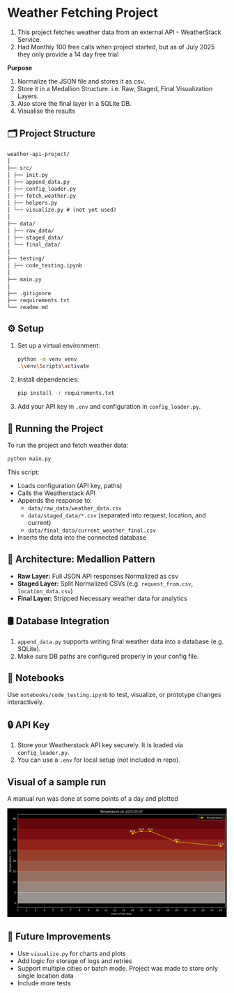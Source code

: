 # Weather Fetching Project

1) This project fetches weather data from an external API - WeatherStack Service.
2) Had Monthly 100 free calls when project started, but as of July 2025 they only provide a 14 day free trial


**Purpose**
1) Normalize the JSON file and stores it as csv.
2) Store it in a Medallion Structure. i.e. Raw, Staged, Final Visualization Layers.
3) Also store the final layer in a SQLite DB.
4) Visualise the results


## 🗂️ Project Structure

```
weather-api-project/
│
├── src/
│ ├── init.py
│ ├── append_data.py
│ ├── config_loader.py
│ ├── fetch_weather.py
│ ├── helpers.py
│ └── visualize.py # (not yet used)
│
├── data/
│ ├── raw_data/
│ ├── staged_data/
│ └── final_data/
│
├── testing/
│ ├── code_testing.ipynb
│
├── main.py
│
├── .gitignore
├── requirements.txt
└── readme.md

```

## ⚙️ Setup

   1. Set up a virtual environment:
      ```bash
      python -m venv venv 
      .\venv\Scripts\activate    
      ```

   2. Install dependencies:
      ```bash
      pip install -r requirements.txt
      ```

3. Add your API key in `.env` and configuration in `config_loader.py`.

## 🚀 Running the Project

   To run the project and fetch weather data:
   ```bash
   python main.py
   ```

This script:
- Loads configuration (API key, paths)
- Calls the Weatherstack API
- Appends the response to:
  - `data/raw_data/weather_data.csv`
  - `data/staged_data/*.csv` (separated into request, location, and current)
  - `data/final_data/current_weather_final.csv`
- Inserts the data into the connected database

## 🧱 Architecture: Medallion Pattern

- **Raw Layer:** Full JSON API responses Normalized as csv
- **Staged Layer:** Split Normalized CSVs (e.g. `request_from.csv`, `location_data.csv`)  
- **Final Layer:** Stripped Necessary weather data for analytics  

## 🛢️ Database Integration

1) `append_data.py` supports writing final weather data into a database (e.g. SQLite).
2) Make sure DB paths are configured properly in your config file.

## 📒 Notebooks

Use `notebooks/code_testing.ipynb` to test, visualize, or prototype changes interactively.

## 🔒 API Key

1) Store your Weatherstack API key securely. It is loaded via `config_loader.py`.
2) You can use a `.env` for local setup (not included in repo).

## Visual of a sample run

A manual run was done at some points of a day and plotted

![Sample Output](https://github.com/adiman1/weather-api-project/blob/4ddf6b89871a885df8104a7b13284ed25d1f292b/images/sample_trial_output.png)

## 📌 Future Improvements

- Use `visualize.py` for charts and plots  
- Add logic for storage of logs and retries  
- Support multiple cities or batch mode. Project was made to store only single location data
- Include more tests  

